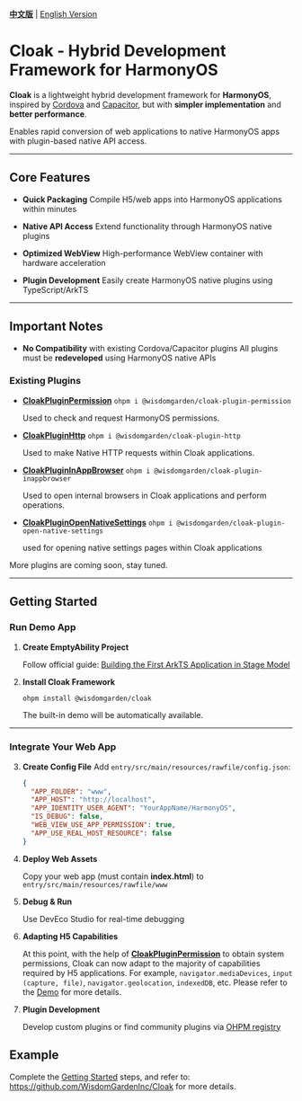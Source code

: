 [**中文版**](./README.md) | [English Version](./README-EN.md)

# **Cloak** - Hybrid Development Framework for HarmonyOS

**Cloak** is a lightweight hybrid development framework for **HarmonyOS**, inspired by [Cordova](https://cordova.apache.org/) and [Capacitor](https://capacitorjs.com/), but with **simpler implementation** and **better performance**.

Enables rapid conversion of web applications to native HarmonyOS apps with plugin-based native API access.

---

## Core Features

- **Quick Packaging**
  Compile H5/web apps into HarmonyOS applications within minutes

- **Native API Access**
  Extend functionality through HarmonyOS native plugins

- **Optimized WebView**
  High-performance WebView container with hardware acceleration

- **Plugin Development**
  Easily create HarmonyOS native plugins using TypeScript/ArkTS

---

## Important Notes

- **No Compatibility** with existing Cordova/Capacitor plugins
  All plugins must be **redeveloped** using HarmonyOS native APIs

### Existing Plugins

- **[CloakPluginPermission](https://github.com/WisdomGardenInc/CloakPlugins/blob/master/plugins/CloakPluginPermission/README-EN.md)** `ohpm i @wisdomgarden/cloak-plugin-permission`
  
  Used to check and request HarmonyOS permissions.

- **[CloakPluginHttp](https://github.com/WisdomGardenInc/CloakPlugins/blob/master/plugins/CloakPluginHttp/README-EN.md)** `ohpm i @wisdomgarden/cloak-plugin-http`
  
  Used to make Native HTTP requests within Cloak applications.

- **[CloakPluginInAppBrowser](https://github.com/WisdomGardenInc/CloakPlugins/blob/master/plugins/CloakPluginInAppBrowser/README-EN.md)** `ohpm i @wisdomgarden/cloak-plugin-inappbrowser`
  
  Used to open internal browsers in Cloak applications and perform operations.

- **[CloakPluginOpenNativeSettings](https://github.com/WisdomGardenInc/CloakPlugins/blob/master/plugins/CloakPluginOpenNativeSettings/README-EN.md)** `ohpm i @wisdomgarden/cloak-plugin-open-native-settings`

  used for opening native settings pages within Cloak applications

More plugins are coming soon, stay tuned.

---

## Getting Started

### Run Demo App
1. **Create EmptyAbility Project**
  
   Follow official guide: [Building the First ArkTS Application in Stage Model](https://developer.huawei.com/consumer/en/doc/harmonyos-guides-V5/start-with-ets-stage-V5)


2. **Install Cloak Framework**
   ```bash
   ohpm install @wisdomgarden/cloak
   ```
   The built-in demo will be automatically available.

---

### Integrate Your Web App
3. **Create Config File**
  Add `entry/src/main/resources/rawfile/config.json`:
   ```json
   {
     "APP_FOLDER": "www",
     "APP_HOST": "http://localhost",
     "APP_IDENTITY_USER_AGENT": "YourAppName/HarmonyOS",
     "IS_DEBUG": false,
     "WEB_VIEW_USE_APP_PERMISSION": true,
     "APP_USE_REAL_HOST_RESOURCE": false
   }
   ```


4. **Deploy Web Assets**

   Copy your web app (must contain **index.html**) to `entry/src/main/resources/rawfile/www`


5. **Debug & Run**

   Use DevEco Studio for real-time debugging


6. **Adapting H5 Capabilities**

   At this point, with the help of **[CloakPluginPermission](https://github.com/WisdomGardenInc/CloakPlugins/blob/master/plugins/CloakPluginPermission/README-EN.md)** to obtain system permissions, Cloak can now adapt to the majority of capabilities required by H5 applications. For example, `navigator.mediaDevices`, `input (capture, file)`, `navigator.geolocation`, `indexedDB`, etc. Please refer to the [Demo](https://github.com/WisdomGardenInc/Cloak/tree/master/entry/src/main/resources/rawfile/www) for more details.


7. **Plugin Development**

   Develop custom plugins or find community plugins via [OHPM registry](https://ohpm.openharmony.cn)

## Example

Complete the [Getting Started](#getting-started) steps, and refer to: https://github.com/WisdomGardenInc/Cloak for more details.